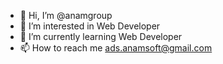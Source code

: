 - 👋 Hi, I’m @anamgroup
- 👀 I’m interested in Web Developer
- 🌱 I’m currently learning Web Developer
- 📫 How to reach me ads.anamsoft@gmail.com
